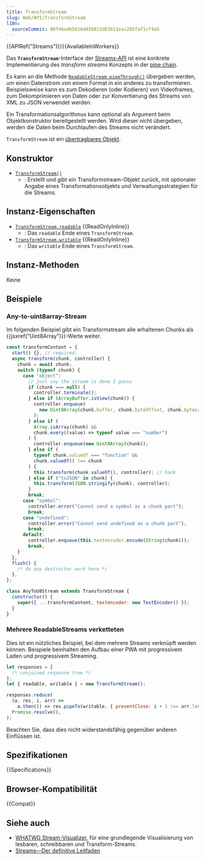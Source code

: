 ```yaml
---
title: TransformStream
slug: Web/API/TransformStream
l10n:
  sourceCommit: 00f46adb5616d826821d63b11eac285faf1cf4a5
---
```


{{APIRef("Streams")}}{{AvailableInWorkers}}

Das **`TransformStream`**-Interface der [Streams-API](/de/docs/Web/API/Streams_API) ist eine konkrete Implementierung des _transform streams_ Konzepts in der [pipe chain](/de/docs/Web/API/Streams_API/Concepts#pipe_chains).

Es kann an die Methode [`ReadableStream.pipeThrough()`](/de/docs/Web/API/ReadableStream/pipeThrough) übergeben werden, um einen Datenstrom von einem Format in ein anderes zu transformieren.
Beispielsweise kann es zum Dekodieren (oder Kodieren) von Videoframes, zum Dekomprimieren von Daten oder zur Konvertierung des Streams von XML zu JSON verwendet werden.

Ein Transformationsalgorithmus kann optional als Argument beim Objektkonstruktor bereitgestellt werden.
Wird dieser nicht übergeben, werden die Daten beim Durchlaufen des Streams nicht verändert.

`TransformStream` ist ein [übertragbares Objekt](/de/docs/Web/API/Web_Workers_API/Transferable_objects).

## Konstruktor

- [`TransformStream()`](/de/docs/Web/API/TransformStream/TransformStream)
  - : Erstellt und gibt ein Transformstream-Objekt zurück, mit optionaler Angabe eines Transformationsobjekts und Verwaltungsstrategien für die Streams.

## Instanz-Eigenschaften

- [`TransformStream.readable`](/de/docs/Web/API/TransformStream/readable) {{ReadOnlyInline}}
  - : Das `readable` Ende eines `TransformStream`.
- [`TransformStream.writable`](/de/docs/Web/API/TransformStream/writable) {{ReadOnlyInline}}
  - : Das `writable` Ende eines `TransformStream`.

## Instanz-Methoden

Keine

## Beispiele

### Any-to-uint8array-Stream

Im folgenden Beispiel gibt ein Transformstream alle erhaltenen Chunks als {{jsxref("Uint8Array")}}-Werte weiter.

```js
const transformContent = {
  start() {}, // required.
  async transform(chunk, controller) {
    chunk = await chunk;
    switch (typeof chunk) {
      case "object":
        // just say the stream is done I guess
        if (chunk === null) {
          controller.terminate();
        } else if (ArrayBuffer.isView(chunk)) {
          controller.enqueue(
            new Uint8Array(chunk.buffer, chunk.byteOffset, chunk.byteLength),
          );
        } else if (
          Array.isArray(chunk) &&
          chunk.every((value) => typeof value === "number")
        ) {
          controller.enqueue(new Uint8Array(chunk));
        } else if (
          typeof chunk.valueOf === "function" &&
          chunk.valueOf() !== chunk
        ) {
          this.transform(chunk.valueOf(), controller); // hack
        } else if ("toJSON" in chunk) {
          this.transform(JSON.stringify(chunk), controller);
        }
        break;
      case "symbol":
        controller.error("Cannot send a symbol as a chunk part");
        break;
      case "undefined":
        controller.error("Cannot send undefined as a chunk part");
        break;
      default:
        controller.enqueue(this.textencoder.encode(String(chunk)));
        break;
    }
  },
  flush() {
    /* do any destructor work here */
  },
};

class AnyToU8Stream extends TransformStream {
  constructor() {
    super({ ...transformContent, textencoder: new TextEncoder() });
  }
}
```

### Mehrere ReadableStreams verketteten

Dies ist ein nützliches Beispiel, bei dem mehrere Streams verknüpft werden können. Beispiele beinhalten den Aufbau einer PWA mit progressivem Laden und progressivem Streaming.

```js
let responses = [
  /* conjoined response tree */
];
let { readable, writable } = new TransformStream();

responses.reduce(
  (a, res, i, arr) =>
    a.then(() => res.pipeTo(writable, { preventClose: i + 1 !== arr.length })),
  Promise.resolve(),
);
```

Beachten Sie, dass dies nicht widerstandsfähig gegenüber anderen Einflüssen ist.

## Spezifikationen

{{Specifications}}

## Browser-Kompatibilität

{{Compat}}

## Siehe auch

- [WHATWG Stream-Visualizer](https://whatwg-stream-visualizer.glitch.me/), für eine grundlegende Visualisierung von lesbaren, schreibbaren und Transform-Streams.
- [Streams—Der definitive Leitfaden](https://web.dev/articles/streams)
